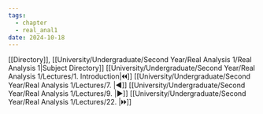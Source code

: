 ```yaml
---
tags:
  - chapter
  - real_anal1
date: 2024-10-18
---
```

[[Directory]], [[University/Undergraduate/Second Year/Real Analysis 1/Real Analysis 1|Subject Directory]]
[[University/Undergraduate/Second Year/Real Analysis 1/Lectures/1. Introduction|🞀🞀]] [[University/Undergraduate/Second Year/Real Analysis 1/Lectures/7. |◀]] [[University/Undergraduate/Second Year/Real Analysis 1/Lectures/9. |▶]] [[University/Undergraduate/Second Year/Real Analysis 1/Lectures/22. |🞂🞂]]
# 
## 
### 